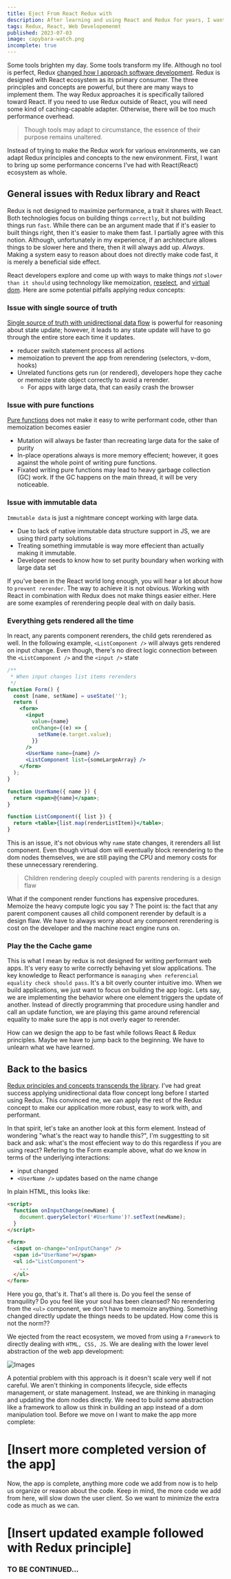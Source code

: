 ```yaml
---
title: Eject From React Redux with
description: After learning and using React and Redux for years, I want to take some time sit back and brainstorm how would I build a web app from scratch.
tags: Redux, React, Web Developemenmt
published: 2023-07-03
image: capybara-watch.png
incomplete: true
---
```


Some tools brighten my day. Some tools transform my life. Although no tool is perfect, Redux [changed how I approach software development](/post/redux). Redux is designed with React ecosystem as its primary consumer. The three principles and concepts are powerful, but there are many ways to implement them. The way Redux approaches it is specifically tailored toward React. If you need to use Redux outside of React, you will need some kind of caching-capable adapter. Otherwise, there will be too much performance overhead.

> Though tools may adapt to circumstance, the essence of their purpose remains unaltered.

Instead of trying to make the Redux work for various environments, we can adapt Redux principles and concepts to the new environment. First, I want to bring up some performance concerns I've had with React(React) ecosystem as whole.

## General issues with Redux library and React

Redux is not designed to maximize performance, a trait it shares with React. Both technologies focus on building things `correctly`, but not building things run `fast`. While there can be an argument made that if it's easier to built things right, then it's easier to make them fast. I partially agree with this notion. Although, unfortunately in my experience, if an architecture allows things to be slower here and there, then it will always add up. _Always_. Making a system easy to reason about does not directly make code fast, it is merely a beneficial side effect.

React developers explore and come up with ways to make things _not_ `slower than it should` using technology like memoization, [reselect](https://www.npmjs.com/package/reselect), and [virtual dom](https://www.npmjs.com/package/React-dom). Here are some potential pitfalls applying redux concepts:

### Issue with single source of truth

[Single source of truth with unidirectional data flow](</post/redux#single-source-of-truth-with-unidirectional-data-flow-(udf)>) is powerful for reasoning about state update; however, it leads to any state update will have to go through the entire store each time it updates.

- reducer switch statement process all actions
- memoization to prevent the app from rerendering (selectors, v-dom, hooks)
- Unrelated functions gets run (or rendered), developers hope they cache or memoize state object correctly to avoid a rerender.
  - For apps with large data, that can easily crash the browser

### Issue with pure functions

[Pure functions](/post/redux#pure-functions-with-kickass-compositions) does not make it easy to write performant code, other than memoization becomes easier

- Mutation will always be faster than recreating large data for the sake of purity
- In-place operations always is more memory effecient; however, it goes against the whole point of writing pure functions.
- Fixated writing pure functions may lead to heavy garbage collection (GC) work. If the GC happens on the main thread, it will be very noticeable.

### Issue with immutable data

`Immutable data` is just a nightmare concept working with large data.

- Due to lack of native immutable data structure support in JS, we are using third party solutions
- Treating something immutable is way more effecient than actually making it immutable.
- Developer needs to know how to set purity boundary when working with large data set

If you've been in the React world long enough, you will hear a lot about how to `prevent rerender`. The way to achieve it is not obvious. Working with React in combination with Redux does not make things easier either. Here are some examples of rerendering people deal with on daily basis.

### Everything gets rendered all the time

In react, any parents component rerenders, the child gets rerendered as well. In the following example, `<ListComponent />` will always gets rendered on input change. Even though, there's no direct logic connection between the `<ListComponent />` and the `<input />` state

```jsx
/**
 * When input changes list items rerenders
 */
function Form() {
  const [name, setName] = useState('');
  return (
    <form>
      <input
        value={name}
        onChange={(e) => {
          setName(e.target.value);
        }}
      />
      <UserName name={name} />
      <ListComponent list={someLargeArray} />
    </form>
  );
}

function UserName({ name }) {
  return <span>@{name}</span>;
}

function ListComponent({ list }) {
  return <table>{list.map(renderListItem)}</table>;
}
```

This is an issue, it's not obvious why `name` state changes, it rerenders all list component. Even though virtual dom will eventually block rerendering to the dom nodes themselves, we are still paying the CPU and memory costs for these unnecessary rerendering.

> Children rendering deeply coupled with parents rendering is a design flaw

What if the component render functions has expensive procedures. Memoize the heavy compute logic you say ? The point is: the fact that any parent component causes all child component rerender by default is a design flaw. We have to always worry about any component rerendering is cost on the developer and the machine react engine runs on.

### Play the the Cache game

This is what I mean by redux is not designed for writing performant web apps. It's very easy to write correctly behaving yet slow applications. The key knowledge to React performance is `managing when referencial equality check should pass`. It's a bit overly counter intuitive imo. When we build applications, we just want to focus on building the app logic. Lets say, we are implementing the behavior where one element triggers the update of another. Instead of directly programming that procedure using handler and call an update function, we are playing this game around referencial equality to make sure the app is not overly eager to rerender.

How can we design the app to be fast while follows React & Redux principles. Maybe we have to jump back to the beginning. We have to unlearn what we have learned.

## Back to the basics

[Redux principles and concepts transcends the library](</post/redux#single-source-of-truth-with-unidirectional-data-flow-(udf)>). I've had great success applying unidirectional data flow concept long before I started using Redux. This convinced me, we can apply the rest of the Redux concept to make our application more robust, easy to work with, and performant.

In that spirit, let's take an another look at this form element. Instead of wondering "what's the react way to handle this?", I'm suggestting to sit back and ask: what's the most effecient way to do this regardless if you are using react? Refering to the Form example above, what do we know in terms of the underlying interactions:

- input changed
- `<UserName />` updates based on the name change

In plain HTML, this looks like:

```html
<script>
  function onInputChange(newName) {
    document.querySelector('#UserName')?.setText(newName);
  }
</script>

<form>
  <input on-change="onInputChange" />
  <span id="UserName"></span>
  <ul id="ListComponent">
    ...
  </ul>
</form>
```

Here you go, that's it. That's all there is. Do you feel the sense of tranquility? Do you feel like your soul has been cleansed? No rerendering from the `<ul>` component, we don't have to memoize anything. Something changed directly update the things needs to be updated. How come this is not the norm??

We ejected from the react ecosystem, we moved from using a `Framework` to directly dealing with `HTML, CSS, JS`. We are dealing with the lower level abstraction of the web app development:

![Images](/static/img/posts/webapp-abstraction.png)

A potential problem with this approach is it doesn't scale very well if not careful. We aren't thinking in components lifecycle, side effects management, or state management. Instead, we are thinking in managing and updating the dom nodes directly. We need to build some abstraction like a framework to allow us think in building an app instead of a dom manipulation tool. Before we move on I want to make the app more complete:

# [Insert more completed version of the app]

Now, the app is complete, anything more code we add from now is to help us organize or reason about the code. Keep in mind, the more code we add from here, will slow down the user client. So we want to minimize the extra code as much as we can.

# [Insert updated example followed with Redux principle]

### TO BE CONTINUED...
